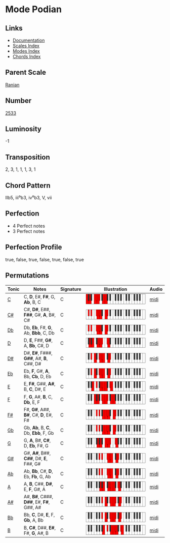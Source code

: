 # Mode Podian

## Links

- [Documentation](README.md)
- [Scales Index](Scales.md)
- [Modes Index](Modes.md)
- [Chords Index](Chords.md)

## Parent Scale

[Ranian](ScaleRanian.md)

## Number

[2533](https://ianring.com/musictheory/scales/2533)

## Luminosity

-1

## Transposition

2, 3, 1, 1, 1, 3, 1

## Chord Pattern

IIb5, iii⁰b3, iv⁰b3, V, vii

## Perfection

- 4 Perfect notes
- 3 Perfect notes

## Perfection Profile

true, false, true, false, true, false, true

## Permutations

| Tonic | Notes | Signature | Illustration | Audio |
|-------|-------|-----------|--------------|-------|
| [C](ModeCNaturalPodian.md) | C, **D**, E#, **F#**, G, **Ab**, B, C | C | ![CNaturalPodian](ModeCNaturalPodian.png) | [midi](https://github.com/edipermadi/music/blob/main/docs/ModeCNaturalPodian.mid?raw=true) |
| [C#](ModeCSharpPodian.md) | C#, **D#**, E##, **F##**, G#, **A**, B#, C# | C | ![CSharpPodian](ModeCSharpPodian.png) | [midi](https://github.com/edipermadi/music/blob/main/docs/ModeCSharpPodian.mid?raw=true) |
| [Db](ModeDFlatPodian.md) | Db, **Eb**, F#, **G**, Ab, **Bbb**, C, Db | C | ![DFlatPodian](ModeDFlatPodian.png) | [midi](https://github.com/edipermadi/music/blob/main/docs/ModeDFlatPodian.mid?raw=true) |
| [D](ModeDNaturalPodian.md) | D, **E**, F##, **G#**, A, **Bb**, C#, D | C | ![DNaturalPodian](ModeDNaturalPodian.png) | [midi](https://github.com/edipermadi/music/blob/main/docs/ModeDNaturalPodian.mid?raw=true) |
| [D#](ModeDSharpPodian.md) | D#, **E#**, F###, **G##**, A#, **B**, C##, D# | C | ![DSharpPodian](ModeDSharpPodian.png) | [midi](https://github.com/edipermadi/music/blob/main/docs/ModeDSharpPodian.mid?raw=true) |
| [Eb](ModeEFlatPodian.md) | Eb, **F**, G#, **A**, Bb, **Cb**, D, Eb | C | ![EFlatPodian](ModeEFlatPodian.png) | [midi](https://github.com/edipermadi/music/blob/main/docs/ModeEFlatPodian.mid?raw=true) |
| [E](ModeENaturalPodian.md) | E, **F#**, G##, **A#**, B, **C**, D#, E | C | ![ENaturalPodian](ModeENaturalPodian.png) | [midi](https://github.com/edipermadi/music/blob/main/docs/ModeENaturalPodian.mid?raw=true) |
| [F](ModeFNaturalPodian.md) | F, **G**, A#, **B**, C, **Db**, E, F | C | ![FNaturalPodian](ModeFNaturalPodian.png) | [midi](https://github.com/edipermadi/music/blob/main/docs/ModeFNaturalPodian.mid?raw=true) |
| [F#](ModeFSharpPodian.md) | F#, **G#**, A##, **B#**, C#, **D**, E#, F# | C | ![FSharpPodian](ModeFSharpPodian.png) | [midi](https://github.com/edipermadi/music/blob/main/docs/ModeFSharpPodian.mid?raw=true) |
| [Gb](ModeGFlatPodian.md) | Gb, **Ab**, B, **C**, Db, **Ebb**, F, Gb | C | ![GFlatPodian](ModeGFlatPodian.png) | [midi](https://github.com/edipermadi/music/blob/main/docs/ModeGFlatPodian.mid?raw=true) |
| [G](ModeGNaturalPodian.md) | G, **A**, B#, **C#**, D, **Eb**, F#, G | C | ![GNaturalPodian](ModeGNaturalPodian.png) | [midi](https://github.com/edipermadi/music/blob/main/docs/ModeGNaturalPodian.mid?raw=true) |
| [G#](ModeGSharpPodian.md) | G#, **A#**, B##, **C##**, D#, **E**, F##, G# | C | ![GSharpPodian](ModeGSharpPodian.png) | [midi](https://github.com/edipermadi/music/blob/main/docs/ModeGSharpPodian.mid?raw=true) |
| [Ab](ModeAFlatPodian.md) | Ab, **Bb**, C#, **D**, Eb, **Fb**, G, Ab | C | ![AFlatPodian](ModeAFlatPodian.png) | [midi](https://github.com/edipermadi/music/blob/main/docs/ModeAFlatPodian.mid?raw=true) |
| [A](ModeANaturalPodian.md) | A, **B**, C##, **D#**, E, **F**, G#, A | C | ![ANaturalPodian](ModeANaturalPodian.png) | [midi](https://github.com/edipermadi/music/blob/main/docs/ModeANaturalPodian.mid?raw=true) |
| [A#](ModeASharpPodian.md) | A#, **B#**, C###, **D##**, E#, **F#**, G##, A# | C | ![ASharpPodian](ModeASharpPodian.png) | [midi](https://github.com/edipermadi/music/blob/main/docs/ModeASharpPodian.mid?raw=true) |
| [Bb](ModeBFlatPodian.md) | Bb, **C**, D#, **E**, F, **Gb**, A, Bb | C | ![BFlatPodian](ModeBFlatPodian.png) | [midi](https://github.com/edipermadi/music/blob/main/docs/ModeBFlatPodian.mid?raw=true) |
| [B](ModeBNaturalPodian.md) | B, **C#**, D##, **E#**, F#, **G**, A#, B | C | ![BNaturalPodian](ModeBNaturalPodian.png) | [midi](https://github.com/edipermadi/music/blob/main/docs/ModeBNaturalPodian.mid?raw=true) |

